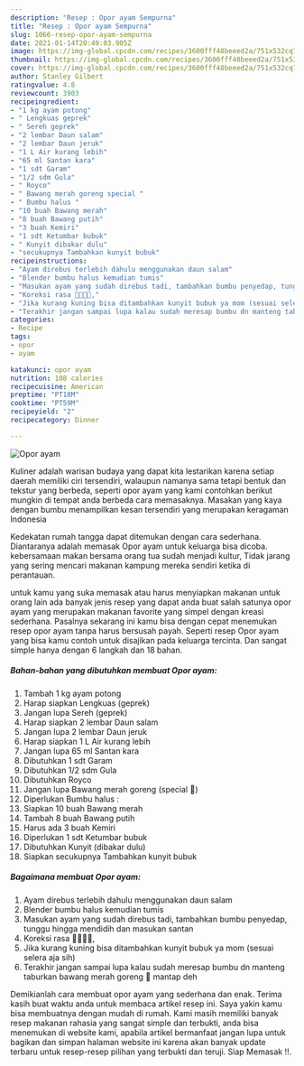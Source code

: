 ```yaml
---
description: "Resep : Opor ayam Sempurna"
title: "Resep : Opor ayam Sempurna"
slug: 1066-resep-opor-ayam-sempurna
date: 2021-01-14T20:49:03.905Z
image: https://img-global.cpcdn.com/recipes/3600fff48beeed2a/751x532cq70/opor-ayam-foto-resep-utama.jpg
thumbnail: https://img-global.cpcdn.com/recipes/3600fff48beeed2a/751x532cq70/opor-ayam-foto-resep-utama.jpg
cover: https://img-global.cpcdn.com/recipes/3600fff48beeed2a/751x532cq70/opor-ayam-foto-resep-utama.jpg
author: Stanley Gilbert
ratingvalue: 4.8
reviewcount: 3903
recipeingredient:
- "1 kg ayam potong"
- " Lengkuas geprek"
- " Sereh geprek"
- "2 lembar Daun salam"
- "2 lembar Daun jeruk"
- "1 L Air kurang lebih"
- "65 ml Santan kara"
- "1 sdt Garam"
- "1/2 sdm Gula"
- " Royco"
- " Bawang merah goreng special "
- " Bumbu halus "
- "10 buah Bawang merah"
- "8 buah Bawang putih"
- "3 buah Kemiri"
- "1 sdt Ketumbar bubuk"
- " Kunyit dibakar dulu"
- "secukupnya Tambahkan kunyit bubuk"
recipeinstructions:
- "Ayam direbus terlebih dahulu menggunakan daun salam"
- "Blender bumbu halus kemudian tumis"
- "Masukan ayam yang sudah direbus tadi, tambahkan bumbu penyedap, tunggu hingga mendidih dan masukan santan"
- "Koreksi rasa 🍗🍗🍗🧐,"
- "Jika kurang kuning bisa ditambahkan kunyit bubuk ya mom (sesuai selera aja sih)"
- "Terakhir jangan sampai lupa kalau sudah meresap bumbu dn manteng taburkan bawang merah goreng 🥰 mantap deh"
categories:
- Recipe
tags:
- opor
- ayam

katakunci: opor ayam 
nutrition: 108 calories
recipecuisine: American
preptime: "PT18M"
cooktime: "PT59M"
recipeyield: "2"
recipecategory: Dinner

---
```



![Opor ayam](https://img-global.cpcdn.com/recipes/3600fff48beeed2a/751x532cq70/opor-ayam-foto-resep-utama.jpg)

Kuliner adalah warisan budaya yang dapat kita lestarikan karena setiap daerah memiliki ciri tersendiri, walaupun namanya sama tetapi bentuk dan tekstur yang berbeda, seperti opor ayam yang kami contohkan berikut mungkin di tempat anda berbeda cara memasaknya. Masakan yang kaya dengan bumbu menampilkan kesan tersendiri yang merupakan keragaman Indonesia

Kedekatan rumah tangga dapat ditemukan dengan cara sederhana. Diantaranya adalah memasak Opor ayam untuk keluarga bisa dicoba. kebersamaan makan bersama orang tua sudah menjadi kultur, Tidak jarang yang sering mencari makanan kampung mereka sendiri ketika di perantauan.



untuk kamu yang suka memasak atau harus menyiapkan makanan untuk orang lain ada banyak jenis resep yang dapat anda buat salah satunya opor ayam yang merupakan makanan favorite yang simpel dengan kreasi sederhana. Pasalnya sekarang ini kamu bisa dengan cepat menemukan resep opor ayam tanpa harus bersusah payah.
Seperti resep Opor ayam yang bisa kamu contoh untuk disajikan pada keluarga tercinta. Dan sangat simple hanya dengan 6 langkah dan 18 bahan.


<!--inarticleads1-->

##### Bahan-bahan yang dibutuhkan membuat Opor ayam:

1. Tambah 1 kg ayam potong
1. Harap siapkan  Lengkuas (geprek)
1. Jangan lupa  Sereh (geprek)
1. Harap siapkan 2 lembar Daun salam
1. Jangan lupa 2 lembar Daun jeruk
1. Harap siapkan 1 L Air kurang lebih
1. Jangan lupa 65 ml Santan kara
1. Dibutuhkan 1 sdt Garam
1. Dibutuhkan 1/2 sdm Gula
1. Dibutuhkan  Royco
1. Jangan lupa  Bawang merah goreng (special 🥰)
1. Diperlukan  Bumbu halus :
1. Siapkan 10 buah Bawang merah
1. Tambah 8 buah Bawang putih
1. Harus ada 3 buah Kemiri
1. Diperlukan 1 sdt Ketumbar bubuk
1. Dibutuhkan  Kunyit (dibakar dulu)
1. Siapkan secukupnya Tambahkan kunyit bubuk




<!--inarticleads2-->

##### Bagaimana membuat  Opor ayam:

1. Ayam direbus terlebih dahulu menggunakan daun salam
1. Blender bumbu halus kemudian tumis
1. Masukan ayam yang sudah direbus tadi, tambahkan bumbu penyedap, tunggu hingga mendidih dan masukan santan
1. Koreksi rasa 🍗🍗🍗🧐,
1. Jika kurang kuning bisa ditambahkan kunyit bubuk ya mom (sesuai selera aja sih)
1. Terakhir jangan sampai lupa kalau sudah meresap bumbu dn manteng taburkan bawang merah goreng 🥰 mantap deh




Demikianlah cara membuat opor ayam yang sederhana dan enak. Terima kasih buat waktu anda untuk membaca artikel resep ini. Saya yakin kamu bisa membuatnya dengan mudah di rumah. Kami masih memiliki banyak resep makanan rahasia yang sangat simple dan terbukti, anda bisa menemukan di website kami, apabila artikel bermanfaat jangan lupa untuk bagikan dan simpan halaman website ini karena akan banyak update terbaru untuk resep-resep pilihan yang terbukti dan teruji. Siap Memasak !!. 
